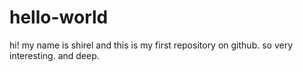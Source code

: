 # hello-world

hi!
my name is shirel and this is my first repository on github.
so very interesting. and deep.
